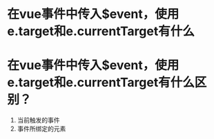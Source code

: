 # 在vue事件中传入$event，使用e.target和e.currentTarget有什么

# 在vue事件中传入$event，使用e.target和e.currentTarget有什么区别？

1. 当前触发的事件
2. 事件所绑定的元素
